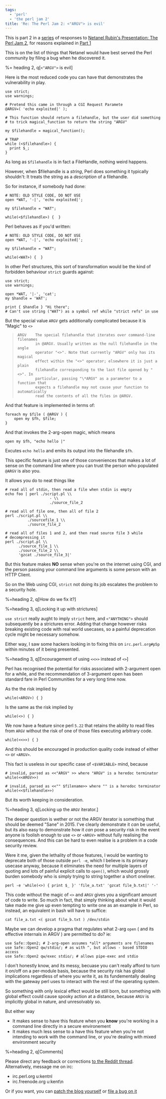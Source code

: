 ```yaml
---
tags:
  - 'perl'
  - 'the perl jam 2'
title: 'Re: The Perl Jam 2: <"ARGV"> is evil'
---
```


This is part 2 in a [series](/blog/tag/the-perl-jam-2) of responses to
[Netanel Rubin's Presentation: The Perl Jam 2](https://www.youtube.com/watch?v=eH_u3C2WwQ0),
for reasons explained in [Part 1](/blog/2015/12/31/re-the-perl-jam-2-cgi-sucks/)

This is on the list of things that Netanel would have best served the Perl
community by filing a bug when he discovered it.

%= heading 2, q[`<"ARGV">` is evil]

Here is the most reduced code you can have that demonstrates the
vulnerability in play.

    use strict;
    use warnings;

    # Pretend this came in through a CGI Request Paramete
    @ARGV=( 'echo exploited|' );

    # This function should return a filehandle, but the user did something
    # to trick magical_function to return the string "ARGV"

    my $filehandle = magical_function();

    # TRAP
    while (<$filehandle>) {
      print $_;
    }

As long as `$filehandle` is in fact a FileHandle, nothing weird happens.

However, when $filehandle is a *string*, Perl does something it typically
shouldn't: It treats the string as a *description* of a filehandle.

So for instance, if somebody had done:

    # NOTE: OLD STYLE CODE, DO NOT USE
    open *WAT, '-|', 'echo exploited|';

    my $filehandle = "WAT";

    while(<$filehandle>) {  }

Perl behaves as if you'd written:

    # NOTE: OLD STYLE CODE, DO NOT USE
    open *WAT, '-|', 'echo exploited|';

    my $filehandle = "WAT";

    while(<WAT>) {  }

In other Perl structures, this sort of transformation would be the kind of
forbidden behaviour `strict` guards against:

    use strict;
    use warnings;

    open *WAT, '|-', 'cat';
    my $handle = 'WAT';

    print { $handle } "Hi there";
    # Can't use string ("WAT") as a symbol ref while "strict refs" in use

But the special value `ARGV` gets additionally complicated because it is
"Magic" to `<>`

>     ARGV    The special filehandle that iterates over command-line filenames
>             in @ARGV. Usually written as the null filehandle in the angle
>             operator "<>". Note that currently "ARGV" only has its magical
>             effect within the "<>" operator; elsewhere it is just a plain
>             filehandle corresponding to the last file opened by "<>". In
>             particular, passing "\*ARGV" as a parameter to a function that
>             expects a filehandle may not cause your function to automatically
>             read the contents of all the files in @ARGV.

And that feature is implemented in terms of:

    foreach my $file ( @ARGV ) {
        open my $fh, $file;
    }

And that invokes the 2-arg-open magic, which means

    open my $fh, "echo hello |"

Excutes `echo hello` and emits its output into the filehandle `$fh`.

This specific feature is just one of those conveniences that makes a lot of
sense on the command line where you can trust the person who populated
`@ARGV` is also you.

It allows you do to neat things like

    # read all of stdin, then read a file when stdin is empty
    echo foo | perl ./script.pl \\
                        - \\
                        ./source_file_2

    # read all of file one, then all of file 2
    perl ./script.pl \\
              ./sourcefile_1 \\
              ./source_file_2

    # read all of files 1 and 2, and then read source file 3 while
    # decompressing it
    perl ./script.pl \\
          ./source_file_1 \\
          ./source_file_2 \\
          'gzcat ./source_file_3|'

But this feature makes **NO** sense when you're on the internet using CGI, and the person passing your command line arguments is some person with an HTTP Client.

So on the Web using CGI, `strict` not doing its job escalates the problem to a security hole.

%=heading 2, q[How do we fix it?]

%=heading 3, q[Locking it up with strictures]

`use strict` really aught to imply `strict` here, and `<"ANYTHING">` should subsequently be a strictures error. Adding that change however risks
breaking existing code with real world usecases, so a painful deprecation cycle might be necessary somehow.

Either way, I saw some hackers looking in to fixing this on `irc.perl.org#p5p` within minutes of it being presented.

%=heading 3, q[Encouragement of using `<<>>` instead of `<>`]

Perl has recognised the potential for risks associated with 2-argument open for a while,
and the recommendation of 3-argument open has been standard fare in Perl Communities for a very long time now.

As the the risk implied by

    while(<ARGV>) { }

Is the same as the risk implied by

    while(<>) { }

We now have a feature since perl `5.22` that retains the ability to read files from `ARGV` without the risk
of one of those files executing arbitrary code.

    while(<<>>) { }

And this should be encouraged in production quality code instead of either `<>` or `<ARGV>`.

This fact is useless in our specific case of `<$VARIABLE>` mind, because

    # invalid, parsed as <<"ARGV" >> where "ARGV" is a heredoc terminator
    while(<<ARGV>>)

    # invalid, parsed as <<"" $filename>> where "" is a heredoc terminator
    while(<<$filehandle>>)

But its worth keeping in consideration.

%=heading 3, q[Locking up the `ARGV` iterator.]

The deeper question is wether or not the ARGV iterator is something that should be deemed "Sane" in 2015.
I've clearly demonstrate it *can* be useful, but its also easy to demonstrate how it *can* pose a security
risk in the event anyone is foolish enough to use `<>` or `<ARGV>` without fully realising the consequences.
And this can be hard to even realise is a problem in a code security review.

Were it me, given the lethality of those features, I would be wanting to deprecate both of those outside `perl -e`,
which I believe is its primary usecase anyway, because it eliminates the need for multiple layers of quoting and lots
of painful explicit calls to `open()`, which would grossly burden somebody who is simply trying to string together a short oneliner.

    perl -e 'while(<>) { print $_ }' 'file_a.txt' 'gzcat file_b.txt|' '-'

This code without the magic of `<>` and `ARGV` gives you a significant amount of code to write.
So much in fact, that simply thinking about what it would take made me give up even tempting to write one as an example in Perl, so instead,
an equivalent in bash will have to suffice:

    cat file_a.txt <( gzcat file_b.txt ) /dev/stdin

Maybe we can develop a pragma that regulates what 2-arg `open` ( and its effective internals in ARGV ) are permitted to do?
ie:

    use Safe::Open2; # 2-arg-open assumes *all* arguments are filenames
    use Safe::Open2 qw/stdio/; # as with ^, but allows - based STDIO access
    use Safe::Open2 qw/exec stdio/; # allows pipe-exec and stdio

I don't honestly know, and its messy, becuase you can't really afford to turn it on/off on a per-module basis, because the security
risk has global implications regardless of where you write it, as its fundementally dealing with the gateway perl uses to interact with the rest
of the operating system.

So something with only lexical effect would be still born, but something with global effect could cause spooky action at a distance,
because `ARGV` is implicitly global in nature, and unresolvably so.

But either way

- It makes sense to have this feature when you **know** you're working in a command line directly in a secure environement
- It makes much less sense to a have this feature when you're not intending to work with the command line, or you're dealing with mixed environment security

%=heading 2, q[Comments]

Please direct any feedback or corrections [to the Reddit thread](https://www.reddit.com/r/perl/comments/3yzkjq/re_the_perl_jam_2_argv_is_evil/). Alternatively, message me on irc:

  - irc.perl.org u:kentnl
  - irc.freenode.org u:kent\n

Or if you want, you can [patch the blog yourself](https://github.com/kentfredric/kentfredric.github.io/pulls)
or [file a bug on it](https://github.com/kentfredric/kentfredric.github.io/issues)
